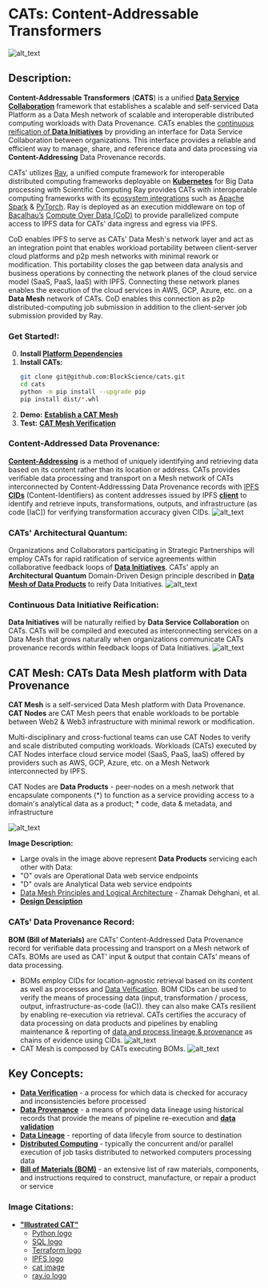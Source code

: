 # CATs: Content-Addressable Transformers
![alt_text](images/CATs_chaordic_kernel.jpeg)

## Description:
**Content-Addressable Transformers** (**CATS**) is a unified 
[**Data Service Collaboration**](https://github.com/BlockScience/cats?tab=readme-ov-file#continuous-data-initiative-reification) 
framework that establishes a scalable and self-serviced Data Platform as a Data Mesh network of scalable and 
interoperable distributed computing workloads with Data Provenance. CATs enables the 
[continuous reification of **Data Initiatives**](https://github.com/BlockScience/cats?tab=readme-ov-file#continuous-data-initiative-reification) 
by providing an interface for Data Service Collaboration between organizations. This interface provides a reliable and 
efficient way to manage, share, and reference data and data processing via **Content-Addressing** Data Provenance 
records.

CATs' utilizes [Ray](https://www.ray.io/), a unified compute framework for interoperable distributed computing 
frameworks deployable on **[Kubernetes](https://kubernetes.io/)** for Big Data processing with Scientific Computing
Ray provides CATs with interoperable computing frameworks with its 
[ecosystem integrations](https://docs.ray.io/en/latest/ray-overview/ray-libraries.html) such as 
[Apache Spark](https://spark.apache.org/) & [PyTorch](https://pytorch.org/). Ray is deployed as an execution middleware 
on top of [Bacalhau’s](https://www.bacalhau.org/) [Compute Over Data (CoD)](https://github.com/bacalhau-project/bacalhau) 
to provide parallelized compute access to IPFS data for CATs' data ingress and egress via IPFS. 

CoD enables IPFS to serve as CATs' Data Mesh's network layer and act as an integration point that enables workload 
portability between client-server cloud platforms and p2p mesh networks with minimal rework or modification. 
This portability closes the gap between data analysis and business operations by connecting the network planes of the 
cloud service model (SaaS, PaaS, IaaS) with IPFS. Connecting these network planes enables the execution of the cloud
services in AWS, GCP, Azure, etc. on a **Data Mesh** network of CATs. CoD enables this connection as p2p 
distributed-computing job submission in addition to the client-server job submission provided by Ray.

### Get Started!:
0. **Install [Platform Dependencies](./docs/DEPS.md)**
1. **Install CATs:**
    ```bash
    git clone git@github.com:BlockScience/cats.git
    cd cats
    python -m pip install --upgrade pip
    pip install dist/*.whl
    ```
2. **Demo:** [**Establish a CAT Mesh**](./docs/DEMO.md)
3. **Test:** [**CAT Mesh Verification**](./docs/TEST.md)

### Content-Addressed Data Provenance:
[**Content-Addressing**](https://en.wikipedia.org/wiki/Content-addressable_storage) is a method of uniquely identifying 
and retrieving data based on its content rather than its location or address. CATs provides verifiable data processing 
and transport on a Mesh network of CATs interconnected by Content-Addresssing Data Provenance records with 
[IPFS](https://ipfs.io/) [**CIDs**](https://docs.ipfs.io/concepts/content-addressing/) (Content-Identifiers) as content 
addresses issued by IPFS **[client](https://docs.ipfs.io/install/command-line/#official-distributions)** to identify and
retrieve inputs, transformations, outputs, and infrastructure (as code [IaC]) for verifying transformation accuracy 
given CIDs.
![alt_text](images/cid_example.jpeg)

### CATs' **Architectural Quantum:**
Organizations and Collaborators participating in Strategic Partnerships will employ CATs for rapid ratification of 
service agreements within collaborative feedback loops of 
[**Data Initiatives**](https://github.com/BlockScience/cats?tab=readme-ov-file#continuous-data-initiative). 
CATs' apply an **Architectural Quantum** Domain-Driven Design principle described in 
[**Data Mesh of Data Products**](https://martinfowler.com/articles/data-mesh-principles.html) to 
reify Data Initiatives.
![alt_text](images/CATkernel.jpeg)

### Continuous Data Initiative Reification:
**Data Initiatives** will be naturally reified by **Data Service Collaboration** on CATs. CATs will be compiled and 
executed as interconnecting services on a Data Mesh that grows naturally when organizations communicate CATs provenance 
records within feedback loops of Data Initiatives. 
![alt_text](images/CATs_bom_ag.jpeg)

## CAT Mesh: CATs Data Mesh platform with Data Provenance
**CAT Mesh** is a self-serviced Data Mesh platform with Data Provenance. **CAT Nodes** are CAT Mesh peers that enable 
workloads to be portable between Web2 & Web3 infrastructure with minimal rework or modification.

Multi-disciplinary and cross-fuctional teams can use CAT Nodes to verify and scale distributed computing workloads. 
Workloads (CATs) executed by CAT Nodes interface cloud service model (SaaS, PaaS, IaaS) offered by providers 
such as AWS, GCP, Azure, etc. on a Mesh Network interconnected by IPFS. 

CAT Nodes are **Data Products** - peer-nodes on a mesh network that encapsulate components (*) to function as a service 
providing access to a domain's analytical data as a product; * code, data & metadata, and infrastructure

![alt_text](images/data_product_domain.jpeg)

**Image Description:** 
* Large ovals in the image above represent **Data Products** servicing each other with Data:
* "O" ovals are Operational Data web service endpoints
* "D" ovals are Analytical Data web service endpoints
* [Data Mesh Principles and Logical Architecture](https://martinfowler.com/articles/data-mesh-principles.html) - Zhamak 
Dehghani, et al.
* [**Design Desciption**](docs/DESIGN.md)

### CATs' Data Provenance Record:
**BOM (Bill of Materials)** are CATs' Content-Addressed Data Provenance record for verifiable data processing and 
transport on a Mesh network of CATs. BOMs are used as CAT’ input & output that contain CATs’ means of data processing. 

* BOMs employ CIDs for location-agnostic retrieval based on its content as well as processes and 
[Data Veification](https://en.wikipedia.org/wiki/Data_verification). BOM CIDs can be used to verify the means of processing 
data (input, transformation / process, output, infrastructure-as-code (IaC)). they can also 
make CATs resilient by enabling re-execution via retrieval. CATs certifies the accuracy of data processing on data 
products and pipelines by enabling maintenance & reporting of 
[data and process lineage & provenance](https://bi-insider.com/posts/data-lineage-and-data-provenance/) as chains of 
evidence using CIDs.
![alt_text](images/CATs_bom_activity.jpeg)
* CAT Mesh is composed by CATs executing BOMs.
![alt_text](images/CATs_bom_connect.jpeg)

## Key Concepts:
* **[Data Verification](https://en.wikipedia.org/wiki/Data_verification)** - a process for which data is checked for 
accuracy and inconsistencies before processed
* **[Data Provenance](https://bi-insider.com/posts/data-lineage-and-data-provenance/)** - a means of proving data 
lineage using historical records that provide the means 
of pipeline re-execution and **[data validation](https://en.wikipedia.org/wiki/Data_validation)**
* **[Data Lineage](https://bi-insider.com/posts/data-lineage-and-data-provenance/)** - reporting of data lifecyle from 
source to destination
* **[Distributed Computing](https://en.wikipedia.org/wiki/Distributed_computing)** - typically the concurrent and/or 
parallel execution of job tasks distributed to networked computers processing data
* **[Bill of Materials (BOM)](https://en.wikipedia.org/wiki/Bill_of_materials)** - an extensive list of raw materials,
components, and instructions required to construct, manufacture, or repair a product or service

### Image Citations:
* **["Illustrated CAT"](https://github.com/BlockScience/cats#illustrated-cat)**
  * [Python logo](https://tse4.mm.bing.net/th?id=OIP.ubux1yLT726_fVc3A7WSXgHaHa&pid=Api)
  * [SQL logo](https://cdn3.iconfinder.com/data/icons/dompicon-glyph-file-format-2/256/file-sql-format-type-128.png)
  * [Terraform logo](https://tse2.mm.bing.net/th?id=OIP.1gAEVon2RF5oko4iWCfftgHaHO&pid=Api)
  * [IPFS logo](https://tse1.mm.bing.net/th?id=OIP.BRyW5Tdm5_6VQxCsGr_sQAHaHa&pid=Api)
  * [cat image](https://tse1.mm.bing.net/th?id=OIP.xS_itpeyTImMcrcQ_YNsfQHaIu&pid=Api)
  * [ray.io logo](https://open-datastudio.io/_images/ray-logo.png)
  
